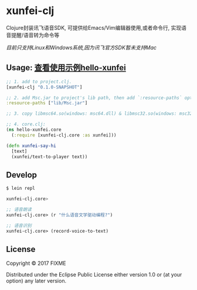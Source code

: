 # xunfei-clj

Clojure封装讯飞语音SDK, 可提供给Emacs/Vim编辑器使用,或者命令行, 实现语音提醒/语音转为命令等

*目前只支持Linux和Windows系统,因为讯飞官方SDK暂未支持Mac*

## Usage: [查看使用示例hello-xunfei](./examples/hello-xunfei)
```clojure
;; 1. add to project.clj.
[xunfei-clj "0.1.0-SNAPSHOT"]

;; 2. add Msc.jar to project's lib path, then add `:resource-paths` option.
:resource-paths ["lib/Msc.jar"]

;; 3. copy libmsc64.so(windows: msc64.dll) & libmsc32.so(windows: msc32.dll) to your project root path.

;; 4. core.clj:
(ns hello-xunfei.core
  (:require [xunfei-clj.core :as xunfei]))

(defn xunfei-say-hi
  [text]
  (xunfei/text-to-player text))
```

## Develop

```bash
$ lein repl 

xunfei-clj.core> 
```

```clojure
;; 语音朗读
xunfei-clj.core> (r "什么语音文学驱动编程?")

;; 语音识别
xunfei-clj.core> (record-voice-to-text)

```

## License

Copyright © 2017 FIXME

Distributed under the Eclipse Public License either version 1.0 or (at
your option) any later version.

